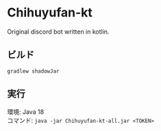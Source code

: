 # Chihuyufan-kt
Original discord bot written in kotlin.

## ビルド

`gradlew shadowJar`

## 実行

環境: Java 18  
コマンド: `java -jar Chihuyufan-kt-all.jar <TOKEN>`
